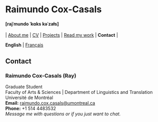 # Raimundo Cox-Casals
#### [rajˈmundo ˈkɑks kəˈzaɫs]

| [About me](README.md) | [CV](cv.md) | [Projects](projects.md) | [Read my work](papers.md) | **Contact** | 

**English** \| [Français](french/contactfr.md)

## Contact
### Raimundo Cox-Casals (Ray)
Graduate Student  
Faculty of Arts & Sciences | Department of Linguistics and Translation  
Université de Montréal  
**Email:** raimundo.cox.casals@umontreal.ca  
**Phone:** +1 514 4483532  
_Message me with questions or if you just want to chat._
